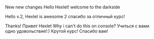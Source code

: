 New  new changes
Hello Hexlet!
welcome to the darkside

Hello v.2, Hexlet is awesome 2
спасибо за отличный курс!

Thanks!
Привет Hexlet
Why i can't do this on console?
Учиться с вами одно удовольствие!:)
Крутой курс! Спасибо вам!
